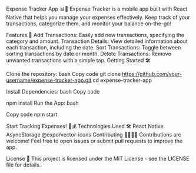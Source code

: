 Expense Tracker App 📊💸
Expense Tracker is a mobile app built with React Native that helps you manage your expenses effectively. Keep track of your transactions, categorize them, and monitor your balance on-the-go!

Features 🚀
Add Transactions: Easily add new transactions, specifying the category and amount.
Transaction Details: View detailed information about each transaction, including the date.
Sort Transactions: Toggle between sorting transactions by date or month.
Delete Transactions: Remove unwanted transactions with a simple tap.
Getting Started 🛠️


Clone the repository:
bash
Copy code
git clone https://github.com/your-username/expense-tracker-app.git
cd expense-tracker-app


Install Dependencies:
bash
Copy code


npm install
Run the App:
bash

Copy code
npm start


Start Tracking Expenses! 📅💰
Technologies Used 🛠️
React Native
AsyncStorage
@expo/vector-icons
Contributing 👩‍💻👨‍💻
Contributions are welcome! Feel free to open issues or submit pull requests to improve the app.

License 📄
This project is licensed under the MIT License - see the LICENSE file for details.
